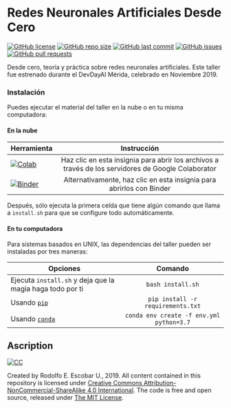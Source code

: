 # Redes Neuronales Artificiales Desde Cero

[![GitHub license](https://img.shields.io/github/license/ajcyucatan/redes-neuronales?style=popout-square)](https://github.com/ajcyucatan/redes-neuronales/blob/master/LICENSE)
[![GitHub repo size](https://img.shields.io/github/repo-size/ajcyucatan/redes-neuronales?style=popout-square)](https://github.com/ajcyucatan/redes-neuronales.git)
[![GitHub last commit](https://img.shields.io/github/last-commit/ajcyucatan/redes-neuronales?style=popout-square)](https://github.com/ajcyucatan/redes-neuronales/commits/master)
[![GitHub issues](https://img.shields.io/github/issues/ajcyucatan/redes-neuronales?style=popout-square)](https://github.com/ajcyucatan/redes-neuronales/issues)
[![GitHub pull requests](https://img.shields.io/github/issues-pr/ajcyucatan/redes-neuronales?style=popout-square)](https://github.com/ajcyucatan/redes-neuronales/pull)

Desde cero, teoría y práctica sobre redes neuronales artificiales. Este taller fue estrenado durante el DevDayAI Mérida, celebrado en Noviembre 2019.


### Instalación

Puedes ejecutar el material del taller en la nube o en tu misma computadora:


#### En la nube

| Herramienta          | Instrucción        |
| ------------- |:-------------:|
| [![Colab](https://colab.research.google.com/assets/colab-badge.svg)](https://colab.research.google.com/github/ajcyucatan/redes-neuronales) | Haz clic en esta insignia para abrir los archivos a través de los servidores de Google Colaborator |
| [![Binder](https://mybinder.org/badge_logo.svg)](https://mybinder.org/v2/gh/ajcyucatan/redes-neuronales/master) | Alternativamente, haz clic en esta insignia para abrirlos con Binder |

Después, sólo ejecuta la primera celda que tiene algún comando que llama a `install.sh` para que se configure todo automáticamente.


#### En tu computadora

Para sistemas basados en UNIX, las dependencias del taller pueden ser instaladas por tres maneras:

| Opciones       | Comando       |
| ------------- |:-------------:|
| Ejecuta `install.sh` y deja que la magia haga todo por ti | `bash install.sh` |
| Usando [`pip`](https://pypi.org/project/pip) | `pip install -r requirements.txt` |
| Usando [`conda`](https://docs.conda.io/en/latest/) | `conda env create -f env.yml python=3.7` |


## Ascription

[![CC](http://forthebadge.com/images/badges/cc-nc-sa.svg)](https://creativecommons.org/licenses/by-nc-sa/4.0 "CC BY-NC-SA 4.0")

Created by Rodolfo E. Escobar U., 2019. All content contained in this repository is licensed under [Creative Commons Attribution-NonCommercial-ShareAlike 4.0 International](https://creativecommons.org/licenses/by-nc-sa/4.0 "CC BY-NC-SA 4.0"). The code is free and open source, released under [The MIT License](https://mit-license.org "The MIT License").
